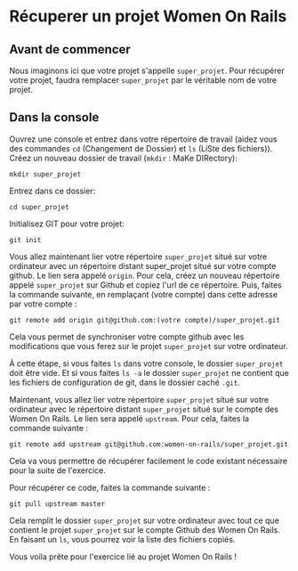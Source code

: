 # Récuperer un projet Women On Rails

## Avant de commencer

Nous  imaginons ici que votre projet s'appelle ````super_projet````. Pour récupérer votre projet, faudra remplacer ````super_projet```` par le véritable nom de votre projet.  

## Dans la console

Ouvrez une console et entrez dans votre répertoire de travail (aidez vous des commandes ````cd```` (Changement de Dossier) et ````ls```` (LiSte des fichiers)).
Créez un nouveau dossier de travail (````mkdir```` : MaKe DIRectory):
``` Console
mkdir super_projet
````

Entrez dans ce dossier:
``` Console
cd super_projet
````

Initialisez GIT pour votre projet:
``` Console
git init
````

Vous allez maintenant lier votre répertoire ````super_projet```` situé sur votre ordinateur avec un répertoire distant super_projet situé sur votre compte github. Le lien sera appelé ````origin````.
Pour cela, créez un nouveau répertoire appelé ````super_projet```` sur Github et copiez l'url de ce répertoire.
Puis, faites la commande suivante, en remplaçant (votre compte) dans cette adresse par votre compte :

``` Console
git remote add origin git@github.com:(votre compte)/super_projet.git
````

Cela vous permet de synchroniser votre compte github avec les modifications que vous ferez sur le projet ````super_projet```` sur votre ordinateur.

À cette étape, si vous faites ````ls```` dans votre console, le dossier ````super_projet```` doit être vide.
Et si vous faites ````ls -a```` le dossier ````super_projet```` ne contient que les fichiers de configuration de git, dans le dossier caché ````.git````.

Maintenant, vous allez lier votre répertoire ````super_projet```` situé sur votre ordinateur avec le répertoire distant ````super_projet```` situé sur le compte des Women On Rails. Le lien sera appelé ````upstream````.
Pour cela, faites la commande suivante :

``` Console
git remote add upstream git@github.com:women-on-rails/super_projet.git
````

Cela va vous permettre de récupérer facilement le code existant nécessaire pour la suite de l'exercice. 

Pour récupérer ce code, faites la commande suivante :

``` Console
git pull upstream master
````

Cela remplit le dossier ````super_projet```` sur votre ordinateur avec tout ce que contient le projet ````super_projet```` sur le compte Github des Women On Rails.
En faisant un ````ls````, vous pourrez voir la liste des fichiers copiés. 

Vous voila prête pour l'exercice lié au projet Women On Rails !